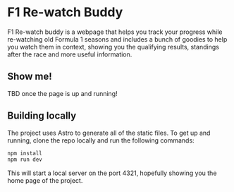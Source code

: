# F1 Re-watch Buddy

F1 Re-watch buddy is a webpage that helps you track your progress while re-watching
old Formula 1 seasons and includes a bunch of goodies to help you watch them
in context, showing you the qualifying results, standings after the race and
more useful information.

## Show me!

TBD once the page is up and running!

## Building locally

The project uses Astro to generate all of the static files. To get up and running,
clone the repo locally and run the following commands:

```bash
npm install
npm run dev
```

This will start a local server on the port 4321, hopefully showing you the
home page of the project.
